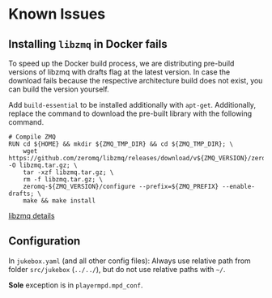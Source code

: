 # Known Issues

## Installing `libzmq` in Docker fails

To speed up the Docker build process, we are distributing pre-build versions of libzmq with drafts flag at the latest version. In case the download fails because the respective architecture build does not exist, you can build the version yourself.

Add `build-essential` to be installed additionally with `apt-get`. Additionally, replace the command to download the pre-built library with the following command.

```docker
# Compile ZMQ
RUN cd ${HOME} && mkdir ${ZMQ_TMP_DIR} && cd ${ZMQ_TMP_DIR}; \
    wget https://github.com/zeromq/libzmq/releases/download/v${ZMQ_VERSION}/zeromq-${ZMQ_VERSION}.tar.gz -O libzmq.tar.gz; \
    tar -xzf libzmq.tar.gz; \
    rm -f libzmq.tar.gz; \
    zeromq-${ZMQ_VERSION}/configure --prefix=${ZMQ_PREFIX} --enable-drafts; \
    make && make install
```

[libzmq details](./libzmq.md)

## Configuration

In `jukebox.yaml` (and all other config files):
Always use relative path from folder `src/jukebox` (`../../`), but do not use relative paths with `~/`.

**Sole** exception is in `playermpd.mpd_conf`.
